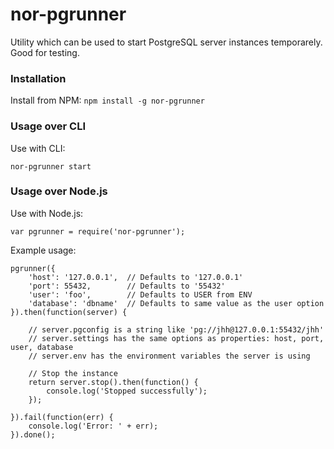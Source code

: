 nor-pgrunner
============

Utility which can be used to start PostgreSQL server instances temporarely. Good for testing.

### Installation

Install from NPM: `npm install -g nor-pgrunner`

### Usage over CLI

Use with CLI:

```
nor-pgrunner start
```

### Usage over Node.js

Use with Node.js:

```
var pgrunner = require('nor-pgrunner');
```

Example usage:

```
pgrunner({
	'host': '127.0.0.1',  // Defaults to '127.0.0.1'
	'port': 55432,        // Defaults to '55432'
	'user': 'foo',        // Defaults to USER from ENV
	'database': 'dbname'  // Defaults to same value as the user option
}).then(function(server) {
	
	// server.pgconfig is a string like 'pg://jhh@127.0.0.1:55432/jhh'
	// server.settings has the same options as properties: host, port, user, database
	// server.env has the environment variables the server is using
	
	// Stop the instance
	return server.stop().then(function() {
		console.log('Stopped successfully');
	});

}).fail(function(err) {
	console.log('Error: ' + err);
}).done();
```
